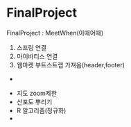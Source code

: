 # FinalProject
FinalProject : MeetWhen(이때어때)

1. 스프링 연결
2. 마이바티스 연결
3. 웹마켓 부트스트랩 가져옴(header,footer)

*
- 지도 zoom제한
- 산포도 뿌리기
- R  알고리즘(정규화)
- 
